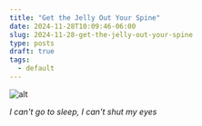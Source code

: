```yaml
---
title: "Get the Jelly Out Your Spine"
date: 2024-11-28T10:09:46-06:00
slug: 2024-11-28-get-the-jelly-out-your-spine
type: posts
draft: true
tags:
  - default
---
```


![alt](images/roundingsecond.jpg)

<em>I can't go to sleep, I can't shut my eyes</em>

